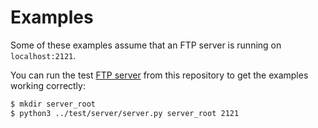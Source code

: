 # Examples

Some of these examples assume that an FTP server is running on
`localhost:2121`.

You can run the test [FTP server](../test/server) from this repository to get the examples
working correctly:

```bash
$ mkdir server_root
$ python3 ../test/server/server.py server_root 2121
```